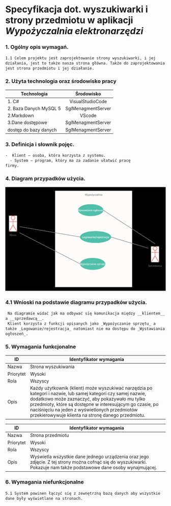 # Specyfikacja dot. wyszukiwarki i strony przedmiotu w aplikacji _Wypożyczalnia elektronarzędzi_


### 1. Ogólny opis wymagań.  
    1.1 Celem projektu jest zaprojektowanie strony wyszukiwarki, i jej działania, jest to także nasza strona główna. Także do zaprojektowania jest strona przedmiotu i jej działanie.




### 2.  Użyta technologia oraz środowisko pracy  
    
  
  | Technologia        | Środowisko   |
| ------------- |:-------------------:|
| 1. C#   |VisualStudioCode |
| 2.  Baza Danych MySQL 5  | SglMenagmentServer        |
| 2.Markdown|VScode        |
| 3.Dane dostępowe|     SglMenagmentServer   |
|   dostęp do bazy danych|     SglMenagmentServer   |

### 3.  Definicja i słownik pojęc.  
    -  Klient – osoba, która korzysta z systemu.
	  - System – program, który ma za zadanie ułatwić pracę
    firmy.
    




  

### 4.  Diagram przypadków użycia. 
![](2021-10-13-20-46-28.png)  

   ### 4.1 Wnioski na podstawie diagramu przypadków użycia.  
     Na diagramie widać jak ma odbywać się komunikacja między __klientem__ a __sprzedawcą__.
     Klient korzysta z funkcji opisanych jako _Wypożyczanie sprzętu_ a także _Logowanie/rejestracja_ natomiast nie ma dostępu do _Wystawiania ogłoszeń_.

### 5. Wymagania funkcjonalne 

| ID        | Identyfikator wymagania                                                                   |
|-----------|-------------------------------------------------------------------------------------------|
| Nazwa     | Strona wyszukiwania                                                                       |
| Priorytet | Wysoki                                                                                    |
| Rola      | Wszyscy                                                                                   |
| Opis      | Każdy użytkownik (klient) może wyszukiwać narzędzia po kategori i nazwie, lub samej kategori czy samej nazwie, dodatkowo może zaznaczyć, aby pokazywało mu tylko przedmioty, które są dostępne w interesującym go czasie, po naciśnięciu na jeden z wyświetlonych przedmiotów przekierowywuje klienta na stronę danego przedmiotu. |   

  
  | ID        | Identyfikator wymagania                                                                                                                                                        |
|-----------|--------------------------------------------------------------------------------------------------------------------------------------------------------------------------------|
| Nazwa     | Strona przedmiotu                                                                                                                                                           |
| Priorytet | Wysoki                                                                                                                                                                         |
| Rola      | Wszyscy                                                                                                                                                                        |
| Opis      | Wyświetla wszystkie dane jednego urządzenia oraz jego zdjęcie. Z tej strony można cofnąć się do wyszukiwarki. Pokazuje nam także podstawowe dane osoby wynajmującej. |  
  
    
    




### 6.  Wymagania niefunkcjonalne 
    5.1 System powinen łączyć się z zewnętrzną bazą danych aby wszystkie dane były wyświetlane na stronach.

